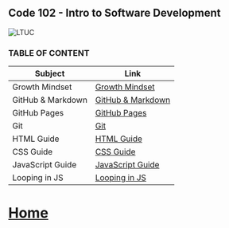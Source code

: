 ## Code 102 - Intro to Software Development
![LTUC](https://img.alwakeelnews.com/Content/Upload/small/8202013104316907594295.jpg)

### TABLE OF CONTENT 

**Subject** | **Link**
------------ | -------------
Growth Mindset | [Growth Mindset](https://malakmomani.github.io/reading-notes/code102/growthMindset)
GitHub & Markdown | [GitHub & Markdown](https://malakmomani.github.io/reading-notes/code102/githubMD)
GitHub Pages | [GitHub Pages](https://malakmomani.github.io/reading-notes/code102/githubPages)
Git | [Git](https://malakmomani.github.io/reading-notes/code102/git)
HTML Guide | [HTML Guide](https://malakmomani.github.io/reading-notes/code102/htmlguide)
CSS Guide | [CSS Guide](https://malakmomani.github.io/reading-notes/code102/CSS_colors)
JavaScript Guide | [JavaScript Guide](https://malakmomani.github.io/reading-notes/code102/htmlguide)
Looping in JS | [Looping in JS](https://malakmomani.github.io/reading-notes/code102/htmlguide)


# [Home](https://malakmomani.github.io/reading-notes/code102/home)